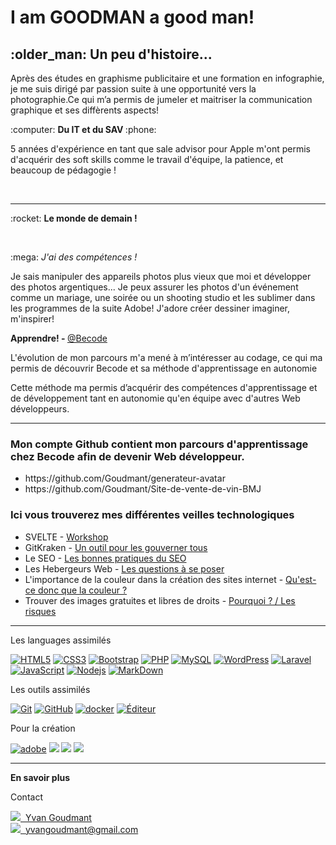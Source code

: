 <h1> I am GOODMAN a good man!</h1>

<h2>:older_man: Un peu d'histoire...</h2> 

<p>Après des études en graphisme publicitaire et une formation en infographie, je me suis dirigé par passion suite à une opportunité vers la photographie.Ce qui m’a permis de jumeler et maitriser la communication graphique et ses diffèrents aspects! </p> 
:computer: <strong>Du IT et du SAV </strong> :phone:
<p>5 années d'expérience en tant que sale advisor pour Apple m'ont permis d'acquérir des soft skills comme le travail d'équipe, la patience, et beaucoup de pédagogie !</p>
<br>
<hr size="6" width="100%" align="left">
<p>:rocket: <strong>Le monde de demain !</strong></p>
<br>
<p>:mega: <i>J'ai des compétences !</i></p>
<p>Je sais manipuler des appareils photos plus vieux que moi et développer des photos argentiques... Je peux assurer les photos d'un événement comme un mariage, une soirée ou un shooting studio et les sublimer dans les programmes de la suite Adobe! J'adore créer dessiner imaginer, m'inspirer!</p>

<p><strong>Apprendre! - </strong><a href="https://becode.org/fr/apprendre/inscription/?gclid=Cj0KCQiA-aGCBhCwARIsAHDl5x-XXK-h4nSALCg-PHYW4b4ZrDwVz-45o1esRi6KSQHmrFAZsZRnX34aArFEEALw_wcB">@Becode</a></p>

<p>L'évolution de mon parcours m'a mené à m’intéresser au codage, ce qui ma permis de découvrir Becode et sa méthode d'apprentissage en autonomie</p>

<p>Cette méthode ma permis d’acquérir des compétences d'apprentissage et de développement tant en autonomie qu'en équipe avec d'autres Web développeurs.</p>


<hr size="6" width="100%" align="left" color="#ffffff">
<h3>Mon compte Github contient mon parcours d'apprentissage chez Becode afin de devenir Web développeur.</h3>

<ul>
    <li>https://github.com/Goudmant/generateur-avatar</li>
    <li>https://github.com/Goudmant/Site-de-vente-de-vin-BMJ</li>
</ul>

<h3>Ici vous trouverez mes différentes veilles technologiques</h3>
<ul>
    <li> SVELTE - <a href="https://docs.google.com/presentation/d/e/2PACX-1vQV5mt8NF118ERPRs8YEvk8CFDvxFKEbr_3sFGi5B0ovaL60Zhc9tYqUmQ3VyIN5ulRhAVrmyJE9nb0/pub?start=false&loop=false&delayms=3000">Workshop</a></li>
    <li> GitKraken - <a href="https://docs.google.com/presentation/d/e/2PACX-1vQkgzjjJfHyz5890gqPjn8_4BIkTh20Dx_zOCHaCrMMR7CWqBBxsi7UvYjI92c2uQgeZMapuzD8hB2v/pub?start=false&loop=false&delayms=3000">Un outil pour les gouverner tous</a></li>
    <li> Le SEO - <a href="https://docs.google.com/presentation/d/e/2PACX-1vQrA4U9q-B5rmuTMcoi95VvY100AbQtXrC7STHU9Bkq5jzveZVTAJ30QNFIwUKQA3zf2MX4YbApt4_z/pub?start=false&loop=false&delayms=3000">Les bonnes pratiques du SEO</a></li>
    <li> Les Hebergeurs Web - <a href="https://docs.google.com/presentation/d/e/2PACX-1vR_u_LloZly-AGOH3bBN1aNjHF47UuAdpOcoXjXrm71_8iBRugPs7yKbOBq2sm1Md_GGahMzE4LGCGj/pub?start=false&loop=false&delayms=3000">Les questions à se poser</a></li>
    <li> L'importance de la couleur dans la création des sites internet - <a href="https://docs.google.com/presentation/d/e/2PACX-1vQmccKgO_diRp9abDiRrzDRA9JWVSPzN3txzlXqC_GBFSVeJKUjwWMV3wkEqUAceV2PRXJUy1hciQrs/pub?start=false&loop=false&delayms=3000">Qu'est-ce donc que la couleur ?</a></li>
    <li> Trouver des images gratuites et libres de droits - <a href="https://docs.google.com/presentation/d/e/2PACX-1vT4F3AfFEYOcQjcLInDlXoFszd30e2Bntt6b51Z_ATey2YM16s_KgJ4RcPkmvF8k65juRcwoBpSgqrd/pub?start=false&loop=false&delayms=3000">Pourquoi ? / Les risques</a></li>
</ul>



<hr size="6" width="100%" align="left" color="#ffffff">
<p>Les languages assimilés</p>

<p><a target="_blank" rel="noopener noreferrer" href="https://camo.githubusercontent.com/0c3a16a22ae058cfe38a06dc9ea16404cf006409262f547c9ccfa3ec8b30f71e/68747470733a2f2f696d672e736869656c64732e696f2f62616467652f2d48544d4c352d4533344632363f7374796c653d666c61742d737175617265266c6f676f3d68746d6c35266c6f676f436f6c6f723d7768697465"><img src="https://camo.githubusercontent.com/0c3a16a22ae058cfe38a06dc9ea16404cf006409262f547c9ccfa3ec8b30f71e/68747470733a2f2f696d672e736869656c64732e696f2f62616467652f2d48544d4c352d4533344632363f7374796c653d666c61742d737175617265266c6f676f3d68746d6c35266c6f676f436f6c6f723d7768697465" alt="HTML5" data-canonical-src="https://img.shields.io/badge/-HTML5-E34F26?style=flat-square&amp;logo=html5&amp;logoColor=white" style="max-width:100%;"></a>
<a target="_blank" rel="noopener noreferrer" href="https://camo.githubusercontent.com/2435c2a64789b8a71c701a1a593b4a6e6869789bfb0626e515dc2a6b6dffa6c5/68747470733a2f2f696d672e736869656c64732e696f2f62616467652f2d435353332d3135373242363f7374796c653d666c61742d737175617265266c6f676f3d63737333"><img src="https://camo.githubusercontent.com/2435c2a64789b8a71c701a1a593b4a6e6869789bfb0626e515dc2a6b6dffa6c5/68747470733a2f2f696d672e736869656c64732e696f2f62616467652f2d435353332d3135373242363f7374796c653d666c61742d737175617265266c6f676f3d63737333" alt="CSS3" data-canonical-src="https://img.shields.io/badge/-CSS3-1572B6?style=flat-square&amp;logo=css3" style="max-width:100%;"></a>
<a target="_blank" rel="noopener noreferrer" href="https://camo.githubusercontent.com/e56d586bf373ad33a4e8c7101246d54d5edc0fb52b87d309b899ce4818bd6086/68747470733a2f2f696d672e736869656c64732e696f2f62616467652f2d426f6f7473747261702d3536334437433f7374796c653d666c61742d737175617265266c6f676f3d626f6f747374726170"><img src="https://camo.githubusercontent.com/e56d586bf373ad33a4e8c7101246d54d5edc0fb52b87d309b899ce4818bd6086/68747470733a2f2f696d672e736869656c64732e696f2f62616467652f2d426f6f7473747261702d3536334437433f7374796c653d666c61742d737175617265266c6f676f3d626f6f747374726170" alt="Bootstrap" data-canonical-src="https://img.shields.io/badge/-Bootstrap-563D7C?style=flat-square&amp;logo=bootstrap" style="max-width:100%;"></a>
<a target="_blank" rel="noopener noreferrer" href="https://camo.githubusercontent.com/2f40b5f26e05a14c7729700b8989dbe31f3e91713e4fa3ee712c42b715f302ab/68747470733a2f2f696d672e736869656c64732e696f2f62616467652f2d5048502d3437344138413f7374796c653d666c61742d737175617265266c6f676f3d706870"><img src="https://camo.githubusercontent.com/2f40b5f26e05a14c7729700b8989dbe31f3e91713e4fa3ee712c42b715f302ab/68747470733a2f2f696d672e736869656c64732e696f2f62616467652f2d5048502d3437344138413f7374796c653d666c61742d737175617265266c6f676f3d706870" alt="PHP" data-canonical-src="https://img.shields.io/badge/-PHP-474A8A?style=flat-square&amp;logo=php" style="max-width:100%;"></a>
<a target="_blank" rel="noopener noreferrer" href="https://camo.githubusercontent.com/0cafe5a9accbb9fc7a0ee10787de4c4c1dec31f8d1288f3da7bdea806ceae004/68747470733a2f2f696d672e736869656c64732e696f2f62616467652f2d4d7953514c2d3333363739313f7374796c653d666c61742d737175617265266c6f676f3d6d7973716c"><img src="https://camo.githubusercontent.com/0cafe5a9accbb9fc7a0ee10787de4c4c1dec31f8d1288f3da7bdea806ceae004/68747470733a2f2f696d672e736869656c64732e696f2f62616467652f2d4d7953514c2d3333363739313f7374796c653d666c61742d737175617265266c6f676f3d6d7973716c" alt="MySQL" data-canonical-src="https://img.shields.io/badge/-MySQL-336791?style=flat-square&amp;logo=mysql" style="max-width:100%;"></a>
<a target="_blank" rel="noopener noreferrer" href="https://camo.githubusercontent.com/f5e7b73e509348b20cb27a0250c164474e558366559eab73aee7c89f4b617171/68747470733a2f2f696d672e736869656c64732e696f2f62616467652f2d576f726450726573732d3231373539623f7374796c653d666c61742d737175617265266c6f676f3d576f72645072657373"><img src="https://camo.githubusercontent.com/f5e7b73e509348b20cb27a0250c164474e558366559eab73aee7c89f4b617171/68747470733a2f2f696d672e736869656c64732e696f2f62616467652f2d576f726450726573732d3231373539623f7374796c653d666c61742d737175617265266c6f676f3d576f72645072657373" alt="WordPress" data-canonical-src="https://img.shields.io/badge/-WordPress-21759b?style=flat-square&amp;logo=WordPress" style="max-width:100%;"></a>
<a target="_blank" rel="noopener noreferrer" href="https://camo.githubusercontent.com/4eadd60414ca59ff6138ec822c353c3dce5965983d8187ec7c57f0bb6d6872d0/68747470733a2f2f696d672e736869656c64732e696f2f62616467652f2d6c61726176656c2d3233464632443f7374796c653d666c61742d737175617265266c6f676f3d6c61726176656c"><img src="https://camo.githubusercontent.com/4eadd60414ca59ff6138ec822c353c3dce5965983d8187ec7c57f0bb6d6872d0/68747470733a2f2f696d672e736869656c64732e696f2f62616467652f2d6c61726176656c2d3233464632443f7374796c653d666c61742d737175617265266c6f676f3d6c61726176656c" alt="Laravel" data-canonical-src="https://img.shields.io/badge/-laravel-23FF2D?style=flat-square&amp;logo=laravel" style="max-width:100%;"></a>
<a target="_blank" rel="noopener noreferrer" href="https://camo.githubusercontent.com/28c96c4e07d8df5ce6d1d6bbc892df42c354dae00543925fe04d6224409e0f27/68747470733a2f2f696d672e736869656c64732e696f2f62616467652f2d4a6176615363726970742d3332333333303f7374796c653d666c61742d737175617265266c6f676f3d6a617661736372697074"><img src="https://camo.githubusercontent.com/28c96c4e07d8df5ce6d1d6bbc892df42c354dae00543925fe04d6224409e0f27/68747470733a2f2f696d672e736869656c64732e696f2f62616467652f2d4a6176615363726970742d3332333333303f7374796c653d666c61742d737175617265266c6f676f3d6a617661736372697074" alt="JavaScript" data-canonical-src="https://img.shields.io/badge/-JavaScript-323330?style=flat-square&amp;logo=javascript" style="max-width:100%;"></a>
<a target="_blank" rel="noopener noreferrer" href="https://camo.githubusercontent.com/1ca5c0201b5727e239e78514de8c89ea7c38778cbd1e6a674485f170fff75a7b/68747470733a2f2f696d672e736869656c64732e696f2f62616467652f2d4e6f64656a732d3330333033303f7374796c653d666c61742d737175617265266c6f676f3d4e6f64652e6a73"><img src="https://camo.githubusercontent.com/1ca5c0201b5727e239e78514de8c89ea7c38778cbd1e6a674485f170fff75a7b/68747470733a2f2f696d672e736869656c64732e696f2f62616467652f2d4e6f64656a732d3330333033303f7374796c653d666c61742d737175617265266c6f676f3d4e6f64652e6a73" alt="Nodejs" data-canonical-src="https://img.shields.io/badge/-Nodejs-303030?style=flat-square&amp;logo=Node.js" style="max-width:100%;"></a>
<a target="_blank" rel="noopener noreferrer" href="https://camo.githubusercontent.com/dd40c9952272ad192bd925d2ee379707f8215f358963918bda92cdb0048a602d/68747470733a2f2f696d672e736869656c64732e696f2f62616467652f6d61726b646f776e2d626c61636b3f267374796c653d666c61742d737175617265266c6f676f3d6d61726b646f776e"><img src="https://camo.githubusercontent.com/dd40c9952272ad192bd925d2ee379707f8215f358963918bda92cdb0048a602d/68747470733a2f2f696d672e736869656c64732e696f2f62616467652f6d61726b646f776e2d626c61636b3f267374796c653d666c61742d737175617265266c6f676f3d6d61726b646f776e" alt="MarkDown" data-canonical-src="https://img.shields.io/badge/markdown-black?&amp;style=flat-square&amp;logo=markdown" style="max-width:100%;"></a></p>


<p>Les outils assimilés</p>
    
<a target="_blank" rel="noopener noreferrer" href="https://camo.githubusercontent.com/c91126a5cf35bc6214ebacb4a0761a3520d17936161aa795b7fd681e5e3991e3/68747470733a2f2f696d672e736869656c64732e696f2f62616467652f2d4769742d3345324330303f7374796c653d666c61742d737175617265266c6f676f3d676974"><img src="https://camo.githubusercontent.com/c91126a5cf35bc6214ebacb4a0761a3520d17936161aa795b7fd681e5e3991e3/68747470733a2f2f696d672e736869656c64732e696f2f62616467652f2d4769742d3345324330303f7374796c653d666c61742d737175617265266c6f676f3d676974" alt="Git" data-canonical-src="https://img.shields.io/badge/-Git-3E2C00?style=flat-square&amp;logo=git" style="max-width:100%;"></a>
<a target="_blank" rel="noopener noreferrer" href="https://camo.githubusercontent.com/85dc47a56a4e73ae7b6e64b3b4416785497e74219ae179ae8faaaca10d5a78d9/68747470733a2f2f696d672e736869656c64732e696f2f62616467652f2d4769744875622d3138313731373f7374796c653d666c61742d737175617265266c6f676f3d676974687562"><img src="https://camo.githubusercontent.com/85dc47a56a4e73ae7b6e64b3b4416785497e74219ae179ae8faaaca10d5a78d9/68747470733a2f2f696d672e736869656c64732e696f2f62616467652f2d4769744875622d3138313731373f7374796c653d666c61742d737175617265266c6f676f3d676974687562" alt="GitHub" data-canonical-src="https://img.shields.io/badge/-GitHub-181717?style=flat-square&amp;logo=github" style="max-width:100%;"></a>
<a target="_blank" rel="noopener noreferrer" href="https://camo.githubusercontent.com/7c7acf4e7685c4daff7c9d4658bf198c44b50b0ea22552c90cd36cc9375a96b1/68747470733a2f2f696d672e736869656c64732e696f2f7374617469632f76313f6c6f676f3d646f636b6572266c6162656c3d266d6573736167653d646f636b657226636f6c6f723d313131266c6f676f436f6c6f723d414141267374796c653d666c61742d737175617265"><img src="https://camo.githubusercontent.com/7c7acf4e7685c4daff7c9d4658bf198c44b50b0ea22552c90cd36cc9375a96b1/68747470733a2f2f696d672e736869656c64732e696f2f7374617469632f76313f6c6f676f3d646f636b6572266c6162656c3d266d6573736167653d646f636b657226636f6c6f723d313131266c6f676f436f6c6f723d414141267374796c653d666c61742d737175617265" alt="docker" data-canonical-src="https://img.shields.io/static/v1?logo=docker&amp;label=&amp;message=docker&amp;color=111&amp;logoColor=AAA&amp;style=flat-square" style="max-width:100%;"></a>
<a href="https://code.visualstudio.com/" rel="nofollow"><img src="https://camo.githubusercontent.com/34e1d6cf86eabc48d001670de2505a851b3c1e4d80f8ed9af673591f149a8d22/68747470733a2f2f696d672e736869656c64732e696f2f62616467652f456469746f722d5653436f64652d626c75653f7374796c653d666c61742d737175617265266c6f676f3d76697375616c2d73747564696f2d636f6465266c6f676f436f6c6f723d7768697465" alt="Éditeur" data-canonical-src="https://img.shields.io/badge/Editor-VSCode-blue?style=flat-square&amp;logo=visual-studio-code&amp;logoColor=white" style="max-width:100%;"></a>

<p>Pour la création</p>

<a target="_blank" rel="noopener noreferrer" href="https://camo.githubusercontent.com/3ecfa3f1305d9672c3f217f9aa8762697566fa213ac21b7e9e99c4dd81e49b2c/68747470733a2f2f696d672e736869656c64732e696f2f7374617469632f76313f6c6f676f3d61646f6265266c6162656c3d266d6573736167653d61646f626526636f6c6f723d313131266c6f676f436f6c6f723d464630303030267374796c653d666c61742d737175617265"><img src="https://camo.githubusercontent.com/3ecfa3f1305d9672c3f217f9aa8762697566fa213ac21b7e9e99c4dd81e49b2c/68747470733a2f2f696d672e736869656c64732e696f2f7374617469632f76313f6c6f676f3d61646f6265266c6162656c3d266d6573736167653d61646f626526636f6c6f723d313131266c6f676f436f6c6f723d464630303030267374796c653d666c61742d737175617265" alt="adobe" data-canonical-src="https://img.shields.io/static/v1?logo=adobe&amp;label=&amp;message=adobe&amp;color=111&amp;logoColor=FF0000&amp;style=flat-square" style="max-width:100%;"></a>
<img src="https://aleen42.github.io/badges/src/photoshop.svg">
<img src="https://aleen42.github.io/badges/src/illustrator.svg">
<img src="https://aleen42.github.io/badges/src/after_effects.svg">

<hr size="6" width="100%" align="left" color="#ffffff">
<p><strong>En savoir plus</strong></p>

<p>Contact</p>

<img src="https://img.shields.io/badge/LinkedIn-0077B5?style=for-the-badge&logo=linkedin&logoColor=white"><a href=" www.linkedin.com/in/yvan-goudmant">&nbsp;&nbsp;Yvan Goudmant</a>
<br>
<img src="https://img.shields.io/badge/Gmail-D14836?style=for-the-badge&logo=gmail&logoColor=white"><a href="yvangoudmant@gmail.com">&nbsp;&nbsp;yvangoudmant@gmail.com</a>
